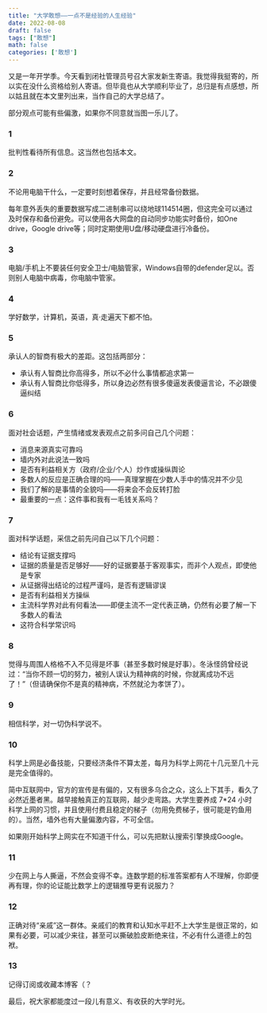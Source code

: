 ```yaml
---
title: "大学敢想——一点不是经验的人生经验"
date: 2022-08-08
draft: false
tags: ["敢想"]
math: false
categories: ['敢想']
---
```



又是一年开学季。今天看到闭社管理员号召大家发新生寄语。我觉得我挺寄的，所以实在没什么资格给别人寄语。但毕竟也从大学顺利毕业了，总归是有点感想，所以姑且就在本文里列出来，当作自己的大学总结了。

<!--more-->

部分观点可能有些偏激，如果你不同意就当图一乐儿了。

### 1

批判性看待所有信息。这当然也包括本文。

### 2

不论用电脑干什么，一定要时刻想着保存，并且经常备份数据。

每年意外丢失的重要数据写成二进制串可以绕地球114514圈，但这完全可以通过及时保存和备份避免。可以使用各大网盘的自动同步功能实时备份，如One drive，Google drive等；同时定期使用U盘/移动硬盘进行冷备份。

### 3

电脑/手机上不要装任何安全卫士/电脑管家，Windows自带的defender足以。否则别人电脑中病毒，你电脑中管家。

### 4

学好数学，计算机，英语，真·走遍天下都不怕。

### 5

承认人的智商有极大的差距。这包括两部分：

- 承认有人智商比你高得多，所以不必什么事情都追求第一
- 承认有人智商比你低得多，所以身边必然有很多傻逼发表傻逼言论，不必跟傻逼纠结

### 6

面对社会话题，产生情绪或发表观点之前多问自己几个问题：

- 消息来源真实可靠吗
- 墙内外对此说法一致吗
- 是否有利益相关方（政府/企业/个人）炒作或操纵舆论
- 多数人的反应是正确合理的吗——真理掌握在少数人手中的情况并不少见
- 我们了解的是事情的全貌吗——将来会不会反转打脸
- 最重要的一点：这件事和我有一毛钱关系吗？

### 7

面对科学话题，采信之前先问自己以下几个问题：

- 结论有证据支撑吗
- 证据的质量是否足够好——好的证据要基于客观事实，而非个人观点，即使他是专家
- 从证据得出结论的过程严谨吗，是否有逻辑谬误
- 是否有利益相关方操纵
- 主流科学界对此有何看法——即便主流不一定代表正确，仍然有必要了解一下多数人的看法
- 这符合科学常识吗

### 8

觉得与周围人格格不入不见得是坏事（甚至多数时候是好事）。冬泳怪鸽曾经说过：“当你不顾一切的努力，被别人误认为精神病的时候，你就离成功不远了！”（但请确保你不是真的精神病，不然就沦为孝饼了）。

### 9

相信科学，对一切伪科学说不。

### 10

科学上网是必备技能，只要经济条件不算太差，每月为科学上网花十几元至几十元是完全值得的。

简中互联网中，官方的宣传是有偏的，又有很多乌合之众，这么上下其手，看久了必然近墨者黑。越早接触真正的互联网，越少走弯路。大学生要养成 7*24 小时科学上网的习惯，并且使用付费且稳定的梯子（勿用免费梯子，很可能是钓鱼用的）。当然，墙外也有大量偏激内容，不可全信。

如果刚开始科学上网实在不知道干什么，可以先把默认搜索引擎换成Google。

### 11

少在网上与人撕逼，不然会变得不幸。连数学题的标准答案都有人不理解，你即便再有理，你的论证能比数学上的逻辑推导更有说服力？

### 12

正确对待“亲戚”这一群体。亲戚们的教育和认知水平赶不上大学生是很正常的，如果有必要，可以减少来往，甚至可以撕破脸皮断绝来往，不必有什么道德上的包袱。

### 13

记得订阅或收藏本博客（？

最后，祝大家都能度过一段儿有意义、有收获的大学时光。